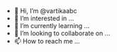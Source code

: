 - 👋 Hi, I’m @vartikaabc
- 👀 I’m interested in ...
- 🌱 I’m currently learning ...
- 💞️ I’m looking to collaborate on ...
- 📫 How to reach me ...

<!---
vartikaabc/vartikaabc is a ✨ special ✨ repository because its `README.md` (this file) appears on your GitHub profile.
You can click the Preview link to take a look at your changes.
--->
